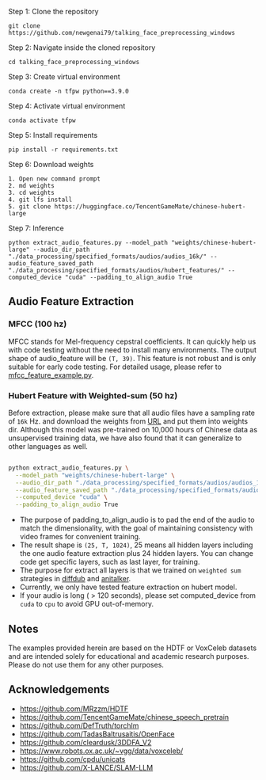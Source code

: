 Step 1: Clone the repository

```
git clone https://github.com/newgenai79/talking_face_preprocessing_windows
```

Step 2: Navigate inside the cloned repository

```
cd talking_face_preprocessing_windows
```

Step 3: Create virtual environment

```
conda create -n tfpw python==3.9.0
```

Step 4: Activate virtual environment

```
conda activate tfpw
```

Step 5: Install requirements

```
pip install -r requirements.txt
```

Step 6: Download weights

```
1. Open new command prompt
2. md weights
3. cd weights
4. git lfs install
5. git clone https://huggingface.co/TencentGameMate/chinese-hubert-large
```

Step 7: Inference

```
python extract_audio_features.py --model_path "weights/chinese-hubert-large" --audio_dir_path "./data_processing/specified_formats/audios/audios_16k/" --audio_feature_saved_path "./data_processing/specified_formats/audios/hubert_features/" --computed_device "cuda" --padding_to_align_audio True
```

## Audio Feature Extraction

### MFCC  (100 hz)

MFCC stands for Mel-frequency cepstral coefficients. It can quickly help us with code testing without the need to install many environments. The output shape of audio_feature will be `(T, 39)`. This feature is not robust and is only suitable for early code testing. For detailed usage, please refer to [mfcc_feature_example.py](libs/mfcc_feature_example.py).


### Hubert Feature with Weighted-sum  (50 hz)

Before extraction, please make sure that all audio files have a sampling rate of `16k` Hz. and download the weights from [URL](https://github.com/TencentGameMate/chinese_speech_pretrain) and put them into weights dir. Although this model was pre-trained on 10,000 hours of Chinese data as unsupervised training data, we have also found that it can generalize to other languages as well.


```bash 

python extract_audio_features.py \
  --model_path "weights/chinese-hubert-large" \
  --audio_dir_path "./data_processing/specified_formats/audios/audios_16k/" \
  --audio_feature_saved_path "./data_processing/specified_formats/audios/hubert_features/" \
  --computed_device "cuda" \
  --padding_to_align_audio True

```

* The purpose of padding_to_align_audio is to pad the end of the audio to match the dimensionality, with the goal of maintaining consistency with video frames for convenient training.
* The result shape is `(25, T, 1024)`, 25 means all hidden layers including the one audio feature extraction plus 24 hidden layers. You can change code get specific layers, such as last layer, for training.
* The purpose for extract all layers is that we trained on `weighted sum` strategies in [diffdub](https://github.com/liutaocode/DiffDub) and [anitalker](https://github.com/X-LANCE/AniTalker).
* Currently, we only have tested feature extraction on hubert model.
* If your audio is long ( > 120 seconds), please set computed_device from `cuda` to `cpu` to avoid GPU out-of-memory.

## Notes

The examples provided herein are based on the HDTF or VoxCeleb datasets and are intended solely for educational and academic research purposes. Please do not use them for any other purposes.

## Acknowledgements

* https://github.com/MRzzm/HDTF
* https://github.com/TencentGameMate/chinese_speech_pretrain
* https://github.com/DefTruth/torchlm
* https://github.com/TadasBaltrusaitis/OpenFace
* https://github.com/cleardusk/3DDFA_V2
* https://www.robots.ox.ac.uk/~vgg/data/voxceleb/
* https://github.com/cpdu/unicats
* https://github.com/X-LANCE/SLAM-LLM